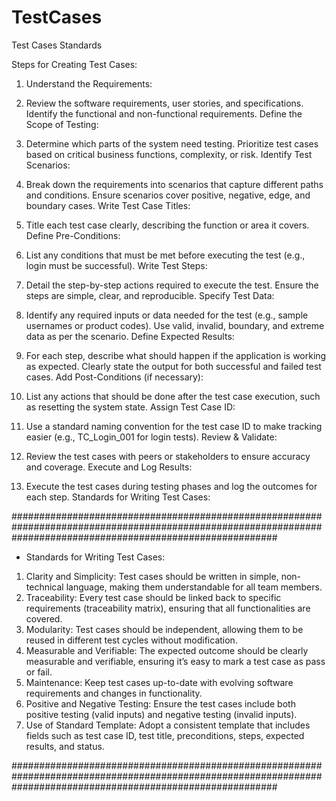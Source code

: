 # TestCases
Test Cases Standards

Steps for Creating Test Cases:
1. Understand the Requirements:

2. Review the software requirements, user stories, and specifications.
Identify the functional and non-functional requirements.
Define the Scope of Testing:

3. Determine which parts of the system need testing.
Prioritize test cases based on critical business functions, complexity, or risk.
Identify Test Scenarios:

4. Break down the requirements into scenarios that capture different paths and conditions.
Ensure scenarios cover positive, negative, edge, and boundary cases.
Write Test Case Titles:

5. Title each test case clearly, describing the function or area it covers.
Define Pre-Conditions:

6. List any conditions that must be met before executing the test (e.g., login must be successful).
Write Test Steps:

7. Detail the step-by-step actions required to execute the test.
Ensure the steps are simple, clear, and reproducible.
Specify Test Data:

8. Identify any required inputs or data needed for the test (e.g., sample usernames or product codes).
Use valid, invalid, boundary, and extreme data as per the scenario.
Define Expected Results:

9. For each step, describe what should happen if the application is working as expected.
Clearly state the output for both successful and failed test cases.
Add Post-Conditions (if necessary):

10. List any actions that should be done after the test case execution, such as resetting the system state.
Assign Test Case ID:

11. Use a standard naming convention for the test case ID to make tracking easier (e.g., TC_Login_001 for login tests).
Review & Validate:

12. Review the test cases with peers or stakeholders to ensure accuracy and coverage.
Execute and Log Results:

13. Execute the test cases during testing phases and log the outcomes for each step.
Standards for Writing Test Cases:

################################################################################################################################################################

- Standards for Writing Test Cases:
1. Clarity and Simplicity: Test cases should be written in simple, non-technical language, making them understandable for all team members.
2. Traceability: Every test case should be linked back to specific requirements (traceability matrix), ensuring that all functionalities are covered.
3. Modularity: Test cases should be independent, allowing them to be reused in different test cycles without modification.
4. Measurable and Verifiable: The expected outcome should be clearly measurable and verifiable, ensuring it’s easy to mark a test case as pass or fail.
5. Maintenance: Keep test cases up-to-date with evolving software requirements and changes in functionality.
6. Positive and Negative Testing: Ensure the test cases include both positive testing (valid inputs) and negative testing (invalid inputs).
7. Use of Standard Template: Adopt a consistent template that includes fields such as test case ID, test title, preconditions, steps, expected results, and status.


################################################################################################################################################################

